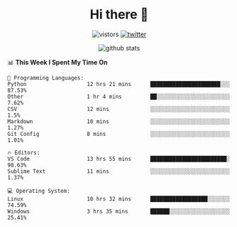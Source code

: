 <h1 align="center">Hi there 👋 </h3>

<p align="center">
  <img src="https://visitor-badge.glitch.me/badge?page_id=keithnull" alt="vistors" />
  <a href="https://twitter.com/_keithnull"><img src="https://img.shields.io/badge/@__keithnull-1DA1F2?style=flat&logo=Twitter&logoColor=white" alt="twitter"/></a>
</p>

<p align="center">
  <img src="https://github-readme-stats.vercel.app/api?username=keithnull&count_private=true&show_icons=true&theme=vue-dark&hide_title=true" alt="github stats" />
</p>

<!--START_SECTION:waka-->
📊 **This Week I Spent My Time On** 

```text
💬 Programming Languages: 
Python                   12 hrs 21 mins      ██████████████████████░░░   87.53% 
Other                    1 hr 4 mins         ██░░░░░░░░░░░░░░░░░░░░░░░   7.62% 
CSV                      12 mins             ░░░░░░░░░░░░░░░░░░░░░░░░░   1.5% 
Markdown                 10 mins             ░░░░░░░░░░░░░░░░░░░░░░░░░   1.27% 
Git Config               8 mins              ░░░░░░░░░░░░░░░░░░░░░░░░░   1.01%

🔥 Editors: 
VS Code                  13 hrs 55 mins      ████████████████████████░   98.63% 
Sublime Text             11 mins             ░░░░░░░░░░░░░░░░░░░░░░░░░   1.37%

💻 Operating System: 
Linux                    10 hrs 32 mins      ██████████████████░░░░░░░   74.59% 
Windows                  3 hrs 35 mins       ██████░░░░░░░░░░░░░░░░░░░   25.41%

```


<!--END_SECTION:waka-->
